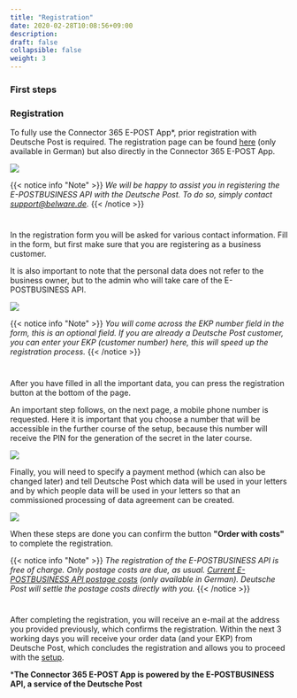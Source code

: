 ```yaml
---
title: "Registration"
date: 2020-02-28T10:08:56+09:00
description: 
draft: false
collapsible: false
weight: 3
---
```

### First steps

### Registration
To fully use the Connector 365 E-POST App*, prior registration with Deutsche Post is required. The registration page can be found [here](https://shop.deutschepost.de/shop/registration/registrationCollectData.jsp) (only available in German) but also directly in the Connector 365 E-POST App.

![](images/apps/epostsetupen.PNG)

{{< notice info "Note" >}}
 _We will be happy to assist you in registering the E-POSTBUSINESS API with the Deutsche Post. To do so, simply contact support@belware.de._
{{< /notice >}}
#
In the registration form you will be asked for various contact information. Fill in the form, but first make sure that you are registering as a business customer.

It is also important to note that the personal data does not refer to the business owner, but to the admin who will take care of the E-POSTBUSINESS API.

![](images/apps/epostformular.PNG)

{{< notice info "Note" >}}
 _You will come across the EKP number field in the form, this is an optional field. If you are already a Deutsche Post customer, you can enter your EKP (customer number) here, this will speed up the registration process._
{{< /notice >}}
#
After you have filled in all the important data, you can press the registration button at the bottom of the page.

An important step follows, on the next page, a mobile phone number is requested. Here it is important that you choose a number that will be accessible in the further course of the setup, because this number will receive the PIN for the generation of the secret in the later course.

![](images/apps/eposthandy.PNG)

Finally, you will need to specify a payment method (which can also be changed later) and tell Deutsche Post which data will be used in your letters and by which people data will be used in your letters so that an commissioned processing of data agreement can be created.

![](images/apps/epostzahlung.PNG)

When these steps are done you can confirm the button **"Order with costs"** to complete the registration.

{{< notice info "Note" >}}
 _The registration of the E-POSTBUSINESS API is free of charge. Only postage costs are due, as usual. [Current E-POSTBUSINESS API postage costs](/files/postpreisliste010621.pdf) (only available in German). Deutsche Post will settle the postage costs directly with you._
{{< /notice >}}
#

After completing the registration, you will receive an e-mail at the address you provided previously, which confirms the registration. Within the next 3 working days you will receive your order data (and your EKP) from Deutsche Post, which concludes the registration and allows you to proceed with the [setup](en-us/apps/e-post/setup/countrynames). 



***The Connector 365 E-POST App is powered by the E-POSTBUSINESS API, a service of the Deutsche Post**






